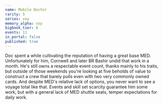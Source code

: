 ```yaml
---
name: Mobile Doctor
rarity: 5
series: voy
memory_alpha: voy
bigbook_tier: 8
events: 11
in_portal: false
published: true
---
```


Doc spent a while cultivating the reputation of having a great base MED. Unfortunately for him, Cornwell and later BR Bashir undid that work in a month. He's still owns a respectable event count, thanks mainly to his traits, but outside of those weekends you're looking at five beholds of value to construct a crew that barely pulls even with two very commonly owned cards. And despite MED's relative lack of options, you never want to see a voyage total like that. Events and skill set scarcity guarantee him some work, but with a general lack of MED shuttle seats, temper expectations for daily work.
